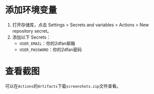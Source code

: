 # 添加环境变量
1. 打开存储库，点击 Settings > Secrets and variables > Actions > New repository secret。
2. 添加以下 Secrets：
   + `USER_EMAIL`：你的2dfan邮箱
   + `USER_PASSWORD`：你的2dfan密码
     
# 查看截图
可以在`Actions`的`Artifacts`下载`screenshots.zip`文件查看。
